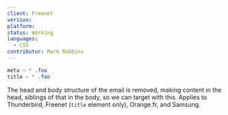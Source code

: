 ```yaml
---
client: Freenet
version:
platform:
status: Working
languages:
  - CSS
contributor: Mark Robbins
---
```


```css
meta ~ * .foo
title ~ * .foo
```

The head and body structure of the email is removed, making content in the head, siblings of that in the body, so we can target with this. Applies to Thunderbird, Freenet (`title` element only), Orange.fr, and Samsung.
